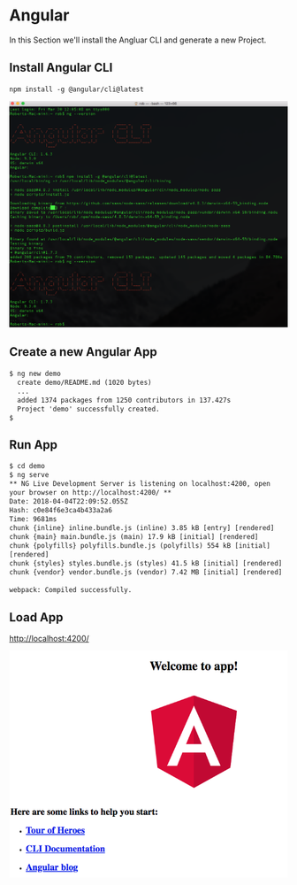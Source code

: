 # Angular
In this Section we'll install the Angluar CLI and generate a new Project.

## Install Angular CLI
```
npm install -g @angular/cli@latest
```

![Install](img/angular_cli.png?raw=true "Install")


## Create a new Angular App
```
$ ng new demo
  create demo/README.md (1020 bytes)
  ...
  added 1374 packages from 1250 contributors in 137.427s
  Project 'demo' successfully created.
$ 
```

## Run App
```
$ cd demo
$ ng serve
** NG Live Development Server is listening on localhost:4200, open your browser on http://localhost:4200/ **
Date: 2018-04-04T22:09:52.055Z                                                          
Hash: c0e84f6e3ca4b433a2a6
Time: 9681ms
chunk {inline} inline.bundle.js (inline) 3.85 kB [entry] [rendered]
chunk {main} main.bundle.js (main) 17.9 kB [initial] [rendered]
chunk {polyfills} polyfills.bundle.js (polyfills) 554 kB [initial] [rendered]
chunk {styles} styles.bundle.js (styles) 41.5 kB [initial] [rendered]
chunk {vendor} vendor.bundle.js (vendor) 7.42 MB [initial] [rendered]

webpack: Compiled successfully.
```

## Load App
[http://localhost:4200/](http://localhost:4200/)

![Launch](img/angular_app.png?raw=true "Launch")

